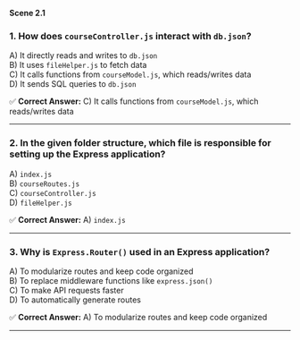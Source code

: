 
**Scene 2.1**

### **1. How does `courseController.js` interact with `db.json`?**  
A) It directly reads and writes to `db.json`  
B) It uses `fileHelper.js` to fetch data  
C) It calls functions from `courseModel.js`, which reads/writes data  
D) It sends SQL queries to `db.json`  

✅ **Correct Answer:** C) It calls functions from `courseModel.js`, which reads/writes data  

---

### **2. In the given folder structure, which file is responsible for setting up the Express application?**  
A) `index.js`  
B) `courseRoutes.js`  
C) `courseController.js`  
D) `fileHelper.js`  

✅ **Correct Answer:** A) `index.js`  

---

### **3. Why is `Express.Router()` used in an Express application?**  
A) To modularize routes and keep code organized  
B) To replace middleware functions like `express.json()`  
C) To make API requests faster  
D) To automatically generate routes  

✅ **Correct Answer:** A) To modularize routes and keep code organized  

---

